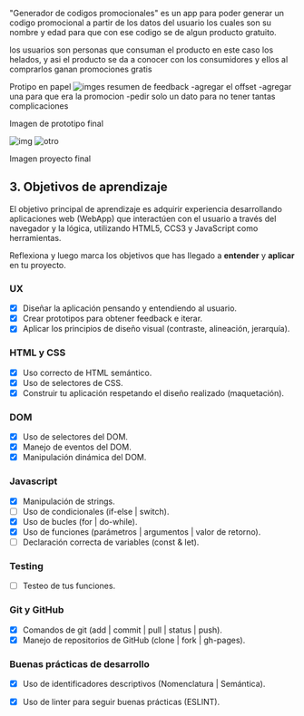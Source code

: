 "Generador de codigos promocionales" 
es un app para poder generar un codigo promocional a partir de los datos del usuario los cuales son su nombre y edad para  que con ese codigo se de algun producto gratuito.

los usuarios son personas que consuman el producto en este caso los helados, y asi el producto se da a conocer con los consumidores y ellos al comprarlos ganan promociones gratis

Protipo en papel 
![imges](../img/prototipopapel.jpeg)
resumen de feedback 
-agregar el offset
-agregar una para que era la promocion
-pedir solo un dato para no tener tantas complicaciones

Imagen de prototipo final 

![img](../img/prototipofinal")
![otro](./img/prototipo)

Imagen proyecto final



## 3. Objetivos de aprendizaje

El objetivo principal de aprendizaje es adquirir experiencia desarrollando
aplicaciones web (WebApp) que interactúen con el usuario a través del navegador
y la lógica, utilizando HTML5, CCS3 y JavaScript como herramientas.

Reflexiona y luego marca los objetivos que has llegado a **entender** y **aplicar** en tu proyecto.

### UX

- [x] Diseñar la aplicación pensando y entendiendo al usuario.
- [x] Crear prototipos para obtener feedback e iterar.
- [x] Aplicar los principios de diseño visual (contraste, alineación, jerarquía).

### HTML y CSS

- [x] Uso correcto de HTML semántico.
- [x] Uso de selectores de CSS.
- [x] Construir tu aplicación respetando el diseño realizado (maquetación).

### DOM

- [x] Uso de selectores del DOM.
- [x] Manejo de eventos del DOM.
- [x] Manipulación dinámica del DOM.

### Javascript

- [x] Manipulación de strings.
- [ ] Uso de condicionales (if-else | switch).
- [x] Uso de bucles (for | do-while).    
- [x] Uso de funciones (parámetros | argumentos | valor de retorno).
- [ ] Declaración correcta de variables (const & let).

### Testing
- [ ] Testeo de tus funciones.

### Git y GitHub
- [x] Comandos de git (add | commit | pull | status | push).
- [x] Manejo de repositorios de GitHub (clone | fork | gh-pages).

### Buenas prácticas de desarrollo
- [x] Uso de identificadores descriptivos (Nomenclatura | Semántica).
- [x] Uso de linter para seguir buenas prácticas (ESLINT).


